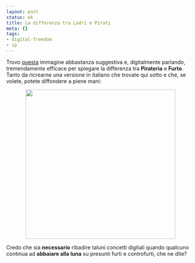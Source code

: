 ```yaml
--- 
layout: post
status: ok
title: La differenza tra Ladri e Pirati
meta: {}
tags: 
- digital-freedom
- ip
---
```

Trovo [questa](http://i28.tinypic.com/2m7xd85.jpg) immagine abbastanza suggestiva e, digitalmente parlando, tremendamente efficace per spiegare la differenza tra **Pirateria** e **Furto**.  
Tanto da ricrearne una versione in italiano che trovate qui sotto e che, se volete, potete diffondere a piene mani:  
  
<center>
<img src="http://fast.mgpf.it/2008/08/piraterie.jpg" alt="" title="piraterie" width="400" height="400" class="aligncenter size-full wp-image-982" />
</center>  
  
Credo che sia **necessario** ribadire taluni concetti digitali quando qualcuno continua ad **abbaiare alla luna** su presunti furti e controfurti, che ne dite?  
  
  
  
 
